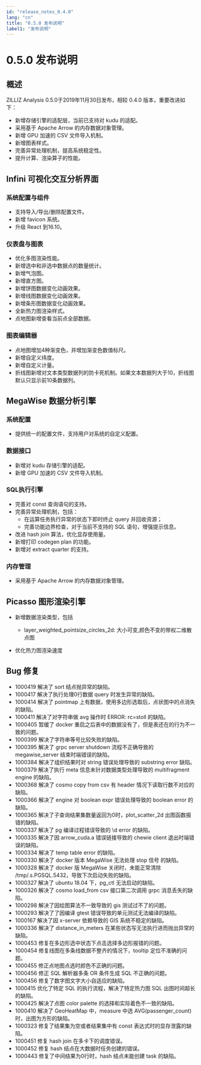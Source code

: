 ```yaml
---
id: "release_notes_0.4.0"
lang: "cn"
title: "0.5.0 发布说明"
label1: "发布说明"
---
```

# 0.5.0 发布说明


## 概述
ZILLIZ Analysis 0.5.0于2019年11月30日发布，相较 0.4.0 版本，重要改进如下：

- 新增存储引擎的适配层，当前已支持对 kudu 的适配。
- 采用基于 Apache Arrow 的内存数据对象管理。
- 新增 GPU 加速的 CSV 文件导入机制。
- 新增图表样式。
- 完善异常处理机制，提高系统稳定性。
- 提升计算、渲染算子的性能。

## Infini 可视化交互分析界面

### 系统配置与组件

- 支持导入/导出/删除配置文件。
- 新增 favicon 系统。
- 升级 React 到16.10。

### 仪表盘与图表

- 优化多图渲染性能。
- 新增选中和非选中数据点的数量统计。
- 新增气泡图。
- 新增直方图。
- 新增饼图数据变化动画效果。
- 新增线图数据变化动画效果。
- 新增条形图数据变化动画效果。
- 全新热力图渲染样式。
- 点地图新增查看当前点全部数据。

### 图表编辑器

- 点地图增加4种渐变色，并增加渐变色数值标尺。
- 新增自定义纬度。
- 新增自定义计量。
- 折线图新增对文本类型数据列的防卡死机制。如果文本数据列大于10，折线图默认只显示前10条数据列。


## MegaWise 数据分析引擎

### 系统配置

- 提供统一的配置文件，支持用户对系统的自定义配置。

### 数据接口

- 新增对 kudu 存储引擎的适配。
- 新增 GPU 加速的 CSV 文件导入机制。

### SQL执行引擎

- 完善对 const 查询语句的支持。
- 完善异常处理机制，包括：
    - 在运算任务执行异常的状态下即时终止 query 并回收资源；
    - 完善功能边界检查，对于当前不支持的 SQL 语句，增强提示信息。
- 改进 hash join 算法，优化显存使用量。
- 新增打印 codegen plan 的功能。
- 新增对 extract quarter 的支持。

### 内存管理

- 采用基于 Apache Arrow 的内存数据对象管理。

## Picasso 图形渲染引擎

- 新增数据渲染类型，包括

    - layer\_weighted\_pointsize\_circles\_2d: 大小可变,颜色不变的带权二维散点图

- 优化热力图渲染速度

## Bug 修复

- 1000419         解决了 sort 结点抛异常的缺陷。
- 1000417         解决了执行处理0行数据 query 时发生异常的缺陷。
- 1000414         解决了 pointmap 上有数据，使用多边形选取后，点状图中的点消失的缺陷。
- 1000411         解决了对字符串做 avg 操作时 ERROR: rc=stoll 的缺陷。
- 1000405         暂缓了 docker 重启之后表中的数据没有了，但是表还在的行为不一致的问题。
- 1000399         解决了字符串等号比较失败的缺陷。
- 1000395         解决了 grpc server shutdown 流程不正确导致的 megawise\_server 结束时端错误的缺陷。
- 1000384         解决了组织结果时对 string 错误处理导致的 substring error 缺陷。
- 1000379         解决了执行 meta 信息未针对数据类型处理导致的 multifragment engine 的缺陷。
- 1000368         解决了 cosmo copy from csv 有 header 情况下读取行数不对应的缺陷。
- 1000366         解决了 engine 对 boolean expr 错误处理导致的 boolean error 的缺陷。
- 1000365         解决了子查询结果集数量返回为0时，plot_scatter\_2d 出图函数报错的缺陷。
- 1000337         解决了 pg 编译过程错误导致的 \d error 的缺陷。
- 1000335         解决了因 arrow\_cuda.a 错误链接导致的 chewie client 退出时端错误的缺陷。
- 1000334         解决了 temp table error 的缺陷。
- 1000330         解决了 docker 版本 MegaWise 无法处理 stop 信号 的缺陷。
- 1000328         解决了 docker 版 MegaWise 关闭时，未能正常清除 /tmp/.s.PGSQL.5432，导致下次启动失败的缺陷。
- 1000327         解决了 ubuntu 18.04 下，pg\_ctl 无法启动的缺陷。
- 1000326         解决了 cosmo load_from csv 接口第二次调用 grpc 消息丢失的缺陷。
- 1000298         解决了因绘图算法不一致导致的 gis 测试过不了的问题。
- 1000293         解决了了因编译 gtest 错误导致的单元测试无法编译的缺陷。
- 1000167         解决了因 x-server 依赖导致的 GIS 系统不稳定的缺陷。
- 1000336         解决了 distance\_in\_meters 在某些状态写无法执行进而抛出异常的缺陷。
- 1000453         修复在多边形选中状态下点击选择多边形报错的问题。
- 1000454         修复线图在多条线数据不整齐的情况下，tooltip 定位不准确的问题。
- 1000455         修正点地图点选时颜色不正确的问题。
- 1000456         修正 SQL 解析器多条 OR 条件生成 SQL 不正确的问题。
- 1000456         修复了数字图文字大小自适应的缺陷。
- 1000415         优化了特定 SQL 的执行流程，解决了特定热力图 SQL 出图时间超长的缺陷。
- 1000425         解决了点图 color palette 的选择和实际着色不一致的缺陷。
- 1000410         解决了 GeoHeatMap 中，measure 中选 AVG(passenger_count) 时，出图为方形的缺陷。
- 1000323         修复了结果集为空或者结果集中有 const 表达式时的显存泄露的缺陷。
- 1000451         修复 hash join 在多卡下的调度错误。
- 1000452         修复 hash 结点在大数据时任务创建的错误。
- 1000443         修复了中间结果为0行时，hash 结点未能创建 task 的缺陷。
